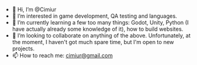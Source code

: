 - 👋 Hi, I’m @Cimiur
- 👀 I’m interested in game development, QA testing and languages.
- 🌱 I’m currently learning a few too many things: Godot, Unity, Python (I have actually already some knowledge of it), how to build websites.
- 💞️ I’m looking to collaborate on anything of the above. Unfortunately, at the moment, I haven't got much spare time, but I'm open to new projects.
- 📫 How to reach me: cimiur@gmail.com

<!---
Cimiur/Cimiur is a ✨ special ✨ repository because its `README.md` (this file) appears on your GitHub profile.
You can click the Preview link to take a look at your changes.
--->
